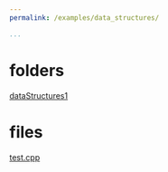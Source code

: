 ```yaml
---
permalink: /examples/data_structures/

...
```

# folders

[dataStructures1](/mssm_spring22/examples/data_structures/dataStructures1/)

# files

[test.cpp](/mssm_spring22/examples/data_structures/test_cpp.html)

